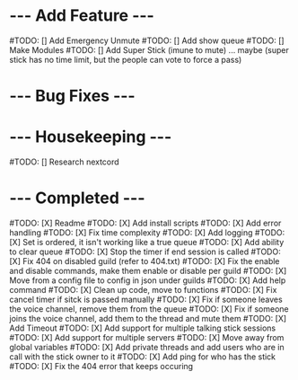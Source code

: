# --- Add Feature ---
#TODO: [] Add Emergency Unmute
#TODO: [] Add show queue
#TODO: [] Make Modules
#TODO: [] Add Super Stick (imune to mute) ... maybe (super stick has no time limit, but the people can vote to force a pass)

# --- Bug Fixes ---

# --- Housekeeping ---
#TODO: [] Research nextcord

# --- Completed ---
#TODO: [X] Readme
#TODO: [X] Add install scripts
#TODO: [X] Add error handling
#TODO: [X] Fix time complexity
#TODO: [X] Add logging
#TODO: [X] Set is ordered, it isn't working like a true queue
#TODO: [X] Add ability to clear queue
#TODO: [X] Stop the timer if end session is called
#TODO: [X] Fix 404 on disabled guild (refer to 404.txt)
#TODO: [X] Fix the enable and disable commands, make them enable or disable per guild
#TODO: [X] Move from a config file to config in json under guilds
#TODO: [X] Add help command
#TODO: [X] Clean up code, move to functions
#TODO: [X] Fix cancel timer if sitck is passed manually
#TODO: [X] Fix if someone leaves the voice channel, remove them from the queue
#TODO: [X] Fix if someone joins the voice channel, add them to the thread and mute them
#TODO: [X] Add Timeout
#TODO: [X] Add support for multiple talking stick sessions
#TODO: [X] Add support for multiple servers
#TODO: [X] Move away from global variables
#TODO: [X] Add private threads and add users who are in call with the stick owner to it
#TODO: [X] Add ping for who has the stick
#TODO: [X] Fix the 404 error that keeps occuring